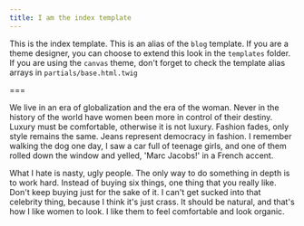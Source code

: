 ```yaml
---
title: I am the index template
---
```


This is the index template. This is an alias of the `blog` template. If you are a theme designer, you can choose to extend this look in the `templates` folder. If you are using the `canvas` theme, don't forget to check the template alias arrays in `partials/base.html.twig`

===

We live in an era of globalization and the era of the woman. Never in the history of the world have women been more in control of their destiny. Luxury must be comfortable, otherwise it is not luxury. Fashion fades, only style remains the same. Jeans represent democracy in fashion. I remember walking the dog one day, I saw a car full of teenage girls, and one of them rolled down the window and yelled, 'Marc Jacobs!' in a French accent.

What I hate is nasty, ugly people. The only way to do something in depth is to work hard. Instead of buying six things, one thing that you really like. Don't keep buying just for the sake of it. I can't get sucked into that celebrity thing, because I think it's just crass. It should be natural, and that's how I like women to look. I like them to feel comfortable and look organic.
